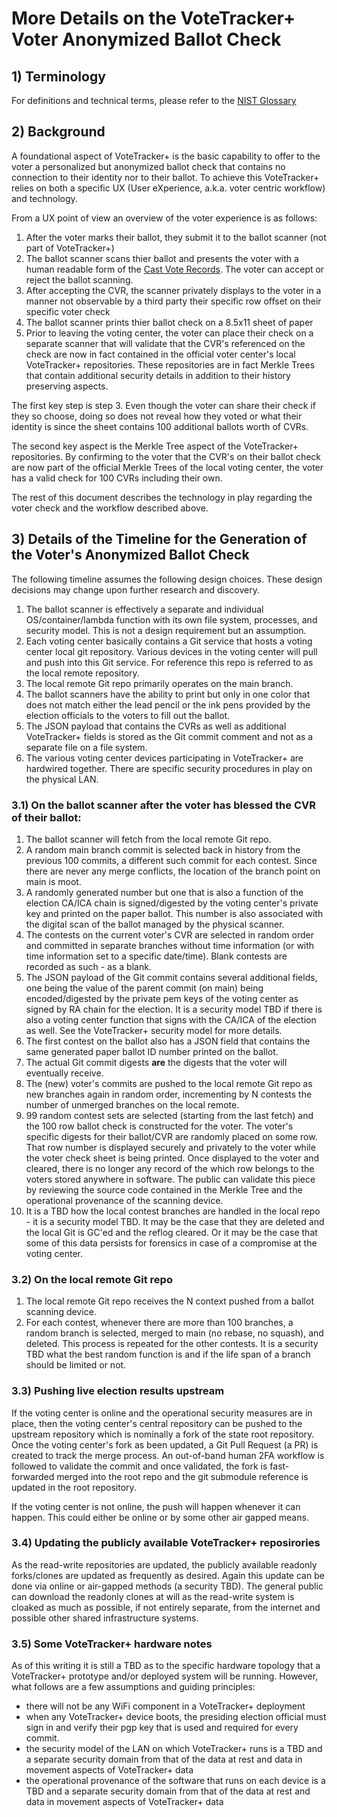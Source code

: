 # More Details on the VoteTracker+ Voter Anonymized Ballot Check

## 1) Terminology

For definitions and technical terms, please refer to the [NIST Glossary](https://pages.nist.gov/ElectionGlossary/)

## 2) Background

A foundational aspect of VoteTracker+ is the basic capability to offer to the voter a personalized but anonymized ballot check that contains no connection to their identity nor to their ballot.  To achieve this VoteTracker+ relies on both a specific UX (User eXperience, a.k.a. voter centric workflow) and technology.

From a UX point of view an overview of the voter experience is as follows:

1. After the voter marks their ballot, they submit it to the ballot scanner (not part of VoteTracker+)
1. The ballot scanner scans thier ballot and presents the voter with a human readable form of the [Cast Vote Records](https://pages.nist.gov/ElectionGlossary/#cast-vote-record).  The voter can accept or reject the ballot scanning.
1. After accepting the CVR, the scanner privately displays to the voter in a manner not observable by a third party their specific row offset on their specific voter check
1. The ballot scanner prints thier ballot check on a 8.5x11 sheet of paper
1. Prior to leaving the voting center, the voter can place their check on a separate scanner that will validate that the CVR's referenced on the check are now in fact contained in the official voter center's local VoteTracker+ repositories.  These repositories are in fact Merkle Trees that contain additional security details in addition to their history preserving aspects.

The first key step is step 3.  Even though the voter can share their check if they so choose, doing so does not reveal how they voted or what their identity is since the sheet contains 100 additional ballots worth of CVRs.

The second key aspect is the Merkle Tree aspect of the VoteTracker+ repositories.  By confirming to the voter that the CVR's on their ballot check are now part of the official Merkle Trees of the local voting center, the voter has a valid check for 100 CVRs including their own.

The rest of this document describes the technology in play regarding the voter check and the workflow described above.

## 3) Details of the Timeline for the Generation of the Voter's Anonymized Ballot Check

The following timeline assumes the following design choices.  These design decisions may change upon further research and discovery.

1. The ballot scanner is effectively a separate and individual OS/container/lambda function with its own file system, processes, and security model.  This is not a design requirement but an assumption.
1. Each voting center basically contains a Git service that hosts a voting center local git repository.  Various devices in the voting center will pull and push into this Git service.  For reference this repo is referred to as the local remote repository.
1. The local remote Git repo primarily operates on the main branch.
1. The ballot scanners have the ability to print but only in one color that does not match either the lead pencil or the ink pens provided by the election officials to the voters to fill out the ballot.
1. The JSON payload that contains the CVRs as well as additional VoteTracker+ fields is stored as the Git commit comment and not as a separate file on a file system.
1. The various voting center devices participating in VoteTracker+ are hardwired together.  There are specific security procedures in play on the physical LAN.

### 3.1) On the ballot scanner after the voter has blessed the CVR of their ballot:

1. The ballot scanner will fetch from the local remote Git repo.
1. A random main branch commit is selected back in history from the previous 100 commits, a different such commit for each contest.  Since there are never any merge conflicts, the location of the branch point on main is moot.
1. A randomly generated number but one that is also a function of the election CA/ICA chain is signed/digested by the voting center's private key and printed on the paper ballot.  This number is also associated with the digital scan of the ballot managed by the physical scanner.
1. The contests on the current voter's CVR are selected in random order and committed in separate branches without time information (or with time information set to a specific date/time).  Blank contests are recorded as such - as a blank.
1. The JSON payload of the Git commit contains several additional fields, one being the value of the parent commit (on main) being encoded/digested by the private pem keys of the voting center as signed by RA chain for the election.  It is a security model TBD if there is also a voting center function that signs with the CA/ICA of the election as well.  See the VoteTracker+ security model for more details.
1. The first contest on the ballot also has a JSON field that contains the same generated paper ballot ID number printed on the ballot.
1. The actual Git commit digests __are__ the digests that the voter will eventually receive.
1. The (new) voter's commits are pushed to the local remote Git repo as new branches again in random order, incrementing by N contests the number of unmerged branches on the local remote.
1. 99 random contest sets are selected (starting from the last fetch) and the 100 row ballot check is constructed for the voter.  The voter's specific digests for their ballot/CVR are randomly placed on some row.  That row number is displayed securely and privately to the voter while the voter check sheet is being printed.  Once displayed to the voter and cleared, there is no longer any record of the which row belongs to the voters stored anywhere in software.  The public can validate this piece by reviewing the source code contained in the Merkle Tree and the operational provenance of the scanning device.
1.  It is a TBD how the local contest branches are handled in the local repo - it is a security model TBD.  It may be the case that they are deleted and the local Git is GC'ed and the reflog cleared.  Or it may be the case that some of this data persists for forensics in case of a compromise at the voting center.

### 3.2) On the local remote Git repo

1. The local remote Git repo receives the N context pushed from a ballot scanning device.
1. For each contest, whenever there are more than 100 branches, a random branch is selected, merged to main (no rebase, no squash), and deleted.  This process is repeated for the other contests.  It is a security TBD what the best random function is and if the life span of a branch should be limited or not.

### 3.3) Pushing live election results upstream

If the voting center is online and the operational security measures are in place, then the voting center's central repository can be pushed to the upstream repository which is nominally a fork of the state root repository.  Once the voting center's fork as been updated, a Git Pull Request (a PR) is created to track the merge process.  An out-of-band human 2FA workflow is followed to validate the commit and once validated, the fork is fast-forwarded merged into the root repo and the git submodule reference is updated in the root repository.

If the voting center is not online, the push will happen whenever it can happen.  This could either be online or by some other air gapped means.

### 3.4) Updating the publicly available VoteTracker+ reposirories

As the read-write repositories are updated, the publicly available readonly forks/clones are updated as frequently as desired.  Again this update can be done via online or air-gapped methods (a security TBD).  The general public can download the readonly clones at will as the read-write system is cloaked as much as possible, if not entirely separate, from the internet and possible other shared infrastructure systems.

### 3.5) Some VoteTracker+ hardware notes

As of this writing it is still a TBD as to the specific hardware topology that a VoteTracker+ prototype and/or deployed system will be running.  However, what follows are a few assumptions and guiding principles:

- there will not be any WiFi component in a VoteTracker+ deployment
- when any VoteTracker+ device boots, the presiding election official must sign in and verify their pgp key that is used and required for every commit.
- the security model of the LAN on which VoteTracker+ runs is a TBD and a separate security domain from that of the data at rest and data in movement aspects of VoteTracker+ data
- the operational provenance of the software that runs on each device is a TBD and a separate security domain from that of the data at rest and data in movement aspects of VoteTracker+ data

